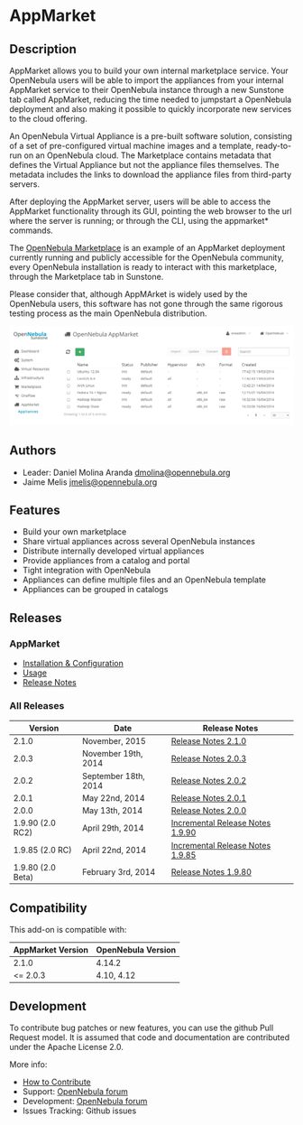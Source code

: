 # AppMarket

## Description

AppMarket allows you to build your own internal marketplace service. Your OpenNebula users will be able to import the appliances from your internal AppMarket service to their OpenNebula instance through a new Sunstone tab called AppMarket, reducing the time needed to jumpstart a OpenNebula deployment and also making it possible to quickly incorporate new services to the cloud offering.

An OpenNebula Virtual Appliance is a pre-built software solution, consisting of a set of pre-configured virtual machine images and a template, ready-to-run on an OpenNebula cloud. The Marketplace contains metadata that defines the Virtual Appliance but not the appliance files themselves. The metadata includes the links to download the appliance files from third-party servers.

After deploying the AppMarket server, users will be able to access the AppMarket functionality through its GUI, pointing the web browser to the url where the server is running; or through the CLI, using the appmarket* commands.

The [OpenNebula Marketplace](http://marketplace.opennebula.systems/appliance) is an example of an AppMarket deployment currently running and publicly accessible for the OpenNebula community, every OpenNebula installation is ready to interact with this marketplace, through the Marketplace tab in Sunstone.

Please consider that, although AppMArket is widely used by the OpenNebula users, this software has not gone through the same rigorous testing process as the main OpenNebula distribution.

![market1306](doc/images/list_appliance_from_sunstone.png)

## Authors

* Leader: Daniel Molina Aranda dmolina@opennebula.org
* Jaime Melis jmelis@opennebula.org

## Features

* Build your own marketplace
* Share virtual appliances across several OpenNebula instances
* Distribute internally developed virtual appliances
* Provide appliances from a catalog and portal
* Tight integration with OpenNebula
* Appliances can define multiple files and an OpenNebula template
* Appliances can be grouped in catalogs

## Releases

### AppMarket

* [Installation & Configuration](doc/installation_and_configuration.md)
* [Usage](doc/usage.md)
* [Release Notes](doc/release_notes/appmarket-2.1.0.md)

### All Releases

|      Version      |        Date          |                               Release Notes                               |
| ----------------- | -------------------- | ------------------------------------------------------------------------- |
| 2.1.0             | November, 2015       | [Release Notes 2.1.0](https://github.com/OpenNebula/addon-appmarket/releases/tag/release-2.1.0)               |
| 2.0.3             | November 19th, 2014  | [Release Notes 2.0.3](doc/release_notes/appmarket-2.0.3.md)               |
| 2.0.2             | September 18th, 2014 | [Release Notes 2.0.2](doc/release_notes/appmarket-2.0.2.md)               |
| 2.0.1             | May 22nd, 2014       | [Release Notes 2.0.1](doc/release_notes/appmarket-2.0.1.md)               |
| 2.0.0             | May 13th, 2014       | [Release Notes 2.0.0](doc/release_notes/appmarket-2.0.0.md)               |
| 1.9.90 (2.0 RC2)  | April 29th, 2014     | [Incremental Release Notes 1.9.90](doc/release_notes/appmarket-1.9.90.md) |
| 1.9.85 (2.0 RC)   | April 22nd, 2014     | [Incremental Release Notes 1.9.85](doc/release_notes/appmarket-1.9.85.md) |
| 1.9.80 (2.0 Beta) | February 3rd, 2014   | [Release Notes 1.9.80](doc/release_notes/appmarket-1.9.80.md)             |

## Compatibility

This add-on is compatible with:

| AppMarket Version | OpenNebula Version |
| ----------------- | ------------------ |
| 2.1.0             | 4.14.2             |
| <= 2.0.3          | 4.10, 4.12         |

## Development

To contribute bug patches or new features, you can use the github Pull Request model. It is assumed that code and documentation are contributed under the Apache License 2.0.

More info:
* [How to Contribute](http://opennebula.org/software:add-ons#how_to_contribute_to_an_existing_add-on)
* Support: [OpenNebula forum](https://forum.opennebula.org/c/support)
* Development: [OpenNebula forum](https://forum.opennebula.org/c/development)
* Issues Tracking: Github issues

